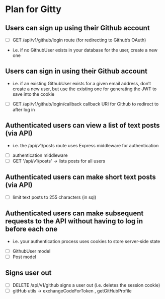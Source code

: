 # Plan for Gitty

## Users can sign up using their Github account

- [ ] GET /api/v1/github/login route (for redirecting to Github’s OAuth)
- i.e. if no GithubUser exists in your database for the user, create a new one

## Users can sign in using their Github account

- i.e. if an existing GithubUser exists for a given email address, don’t create a new user, but use the existing one for generating the JWT to save into the cookie
- [ ] GET /api/v1/github/login/callback callback URI for Github to redirect to after log in

## Authenticated users can view a list of text posts (via API)

- i.e. the /api/v1/posts route uses Express middleware for authentication
- [ ] authentication middleware
- [ ] GET '/api/v1/posts' -> lists posts for all users

## Authenticated users can make short text posts (via API)

- [ ] limit text posts to 255 characters (in sql)

## Authenticated users can make subsequent requests to the API without having to log in before each one

- i.e. your authentication process uses cookies to store server-side state
- [ ] GithubUser model
- [ ] Post model

## Signs user out

- [ ] DELETE /api/v1/github signs a user out (i.e. deletes the session cookie)
- [ ] gitHub utils -> exchangeCodeForToken , getGitHubProfile
